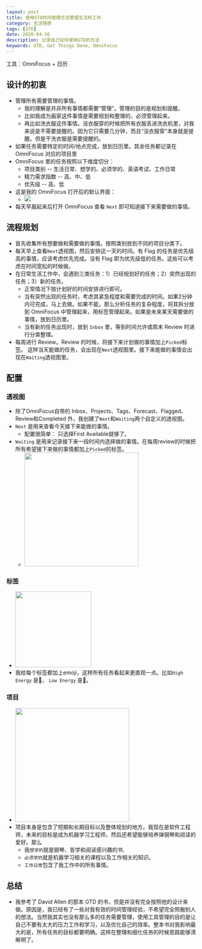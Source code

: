```yaml
---
layout: post
title: 使用GTD时间管理方法管理生活和工作
category: 生活随想
tags: [GTD]
date: 2020-04-26
description: 记录自己如何使用GTD的方法
keywords: GTD, Get Things Done, OmniFocus
---
```


工具：OmniFocus + 日历

## 设计的初衷

- 管理所有需要管理的事情。
    - 我的理解是并非所有事情都需要“管理”。管理的目的是规划和提醒。
    - 比如我成为画家这件事情是需要规划和整理的，必须管理起来。
    - 再比如洗衣服这件事情。没衣服穿的时候把所有衣服丢进洗衣机里，对我来说是不需要提醒的。因为它只需要几分钟，而且“没衣服穿”本身就是提醒。但是干洗衣服是需要提醒的。
- 如果任务需要特定的时间/地点完成，放到日历里。其余任务都记录在 OmniFocus 对应的项目里
- OmniFocus 里的任务按照以下维度切分：
    - 项目类别 -- 生活日常、想学的、必须学的、英语考试、工作日常
    - 精力需求指数 -- 高、中、低
    - 优先级 -- 高、低
- 这是我的 OmniFocus 打开后的默认界面：
    - ![](https://i.imgur.com/DduHiyP.jpg)
- 每天早晨起来后打开 OmniFocus 查看 `Next` 即可知道接下来需要做的事情。

## 流程规划

* 首先收集所有想要做和需要做的事情。按照类别放到不同的项目分类下。
* 每天早上查看`Next`透视图，然后安排这一天的时间。有 Flag 的任务是优先级高的事情，应该考虑优先完成。没有 Flag 即为优先级低的任务。这些可以考虑在时间宽松的时候做。
* 在日常生活工作中，会遇到三类任务：1）已经规划好的任务；2）突然出现的任务；3）新的任务。
    * 正常情况下按计划好的时间安排进行即可。
    * 当有突然出现的任务时，考虑其紧急程度和需要完成的时间。如果2分钟内可完成，马上去做。如果不能，那么分析任务的复杂程度，将其拆分放到 OmniFocus 中管理起来，用标签管理起来。如果是未来某天需要做的事情，放到日历里。
    * 当有新的任务出现时，放到 `Inbox` 里，等到时间允许或周末 Review 时进行分类整理。
* 每周进行 Review。Review 的时候，将接下来计划做的事情加上`Picked`标签。 这样当天能做的任务，会出现在`Next`透视图里。接下来能做的事情会出现在`Waiting`透视图里。

## 配置
### 透视图

* 除了OmniFocus自带的 Inbox、Projects、Tags、Forecast、Flagged、Review和Completed 外，我创建了`Next`和`Waiting`两个自定义的透视图。
* `Next` 是用来查看今天接下来能做的事情。
    * 配置很简单： 只选择First Available就够了。
* `Waiting` 是用来记录接下来一段时间内选择做的事情。在每周review的时候把所有希望接下来做的事情都加上`Picked`的标签。
    * <img src="https://i.imgur.com/8nyvah0.jpg" style="width: 300px" />

### 标签

* <img src="https://i.imgur.com/apDElAV.jpg" style="width: 200px" />
* 我给每个标签都加上emoji，这样所有任务看起来更直观一点。比如`High Energy` 是🐝， `Low Energy` 是🐢。

### 项目

* <img src="https://i.imgur.com/ha7KFfW.jpg" style="width: 300px" />
* 项目本身是包含了短期和长期目标以及整体规划的地方。我现在是软件工程师，未来的目标是成为机器学习工程师，然后还希望能够培养弹钢琴和阅读的爱好。那么
    * 我`想学的`就是钢琴、哲学和阅读感兴趣的书,
    * `必须学的`就是机器学习相关的课程以及工作相关的知识。 
    * `工作日常`包含了我工作中的所有事情。

## 总结

* 我参考了 David Allen 的那本 GTD 的书，但是并没有完全按照他的设计来做。原因是，我已经有了一些对我有效的时间管理经验，不希望完全照搬别人的想法。当然我其实也没有那么多的任务需要管理，使用工具管理的目的是让自己不要有太大的压力工作和学习，以及优化自己的效率。整本书对我影响最大的是，所有任务的目标都要明确。这样在整理和细化任务的时候思路能够清晰明了。
